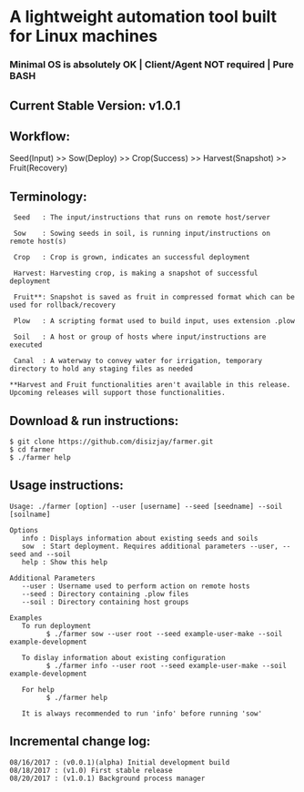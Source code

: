 # A lightweight automation tool built for Linux machines
### Minimal OS is absolutely OK | Client/Agent NOT required | Pure BASH

## Current Stable Version: v1.0.1

## Workflow:

Seed(Input) >> Sow(Deploy) >> Crop(Success) >> Harvest(Snapshot) >> Fruit(Recovery)

## Terminology:
```
 Seed	: The input/instructions that runs on remote host/server

 Sow	: Sowing seeds in soil, is running input/instructions on remote host(s)

 Crop	: Crop is grown, indicates an successful deployment

 Harvest: Harvesting crop, is making a snapshot of successful deployment

 Fruit**: Snapshot is saved as fruit in compressed format which can be used for rollback/recovery

 Plow	: A scripting format used to build input, uses extension .plow

 Soil	: A host or group of hosts where input/instructions are executed

 Canal	: A waterway to convey water for irrigation, temporary directory to hold any staging files as needed

**Harvest and Fruit functionalities aren't available in this release. Upcoming releases will support those functionalities.
```
## Download & run instructions:
```
$ git clone https://github.com/disizjay/farmer.git
$ cd farmer
$ ./farmer help
```
## Usage instructions:
```
Usage: ./farmer [option] --user [username] --seed [seedname] --soil [soilname]

Options
   info : Displays information about existing seeds and soils
   sow  : Start deployment. Requires additional parameters --user, --seed and --soil
   help : Show this help

Additional Parameters
   --user : Username used to perform action on remote hosts
   --seed : Directory containing .plow files
   --soil : Directory containing host groups

Examples
   To run deployment
         $ ./farmer sow --user root --seed example-user-make --soil example-development

   To dislay information about existing configuration
         $ ./farmer info --user root --seed example-user-make --soil example-development

   For help
         $ ./farmer help

   It is always recommended to run 'info' before running 'sow'
```
## Incremental change log:
```
08/16/2017 : (v0.0.1)(alpha) Initial development build
08/18/2017 : (v1.0) First stable release
08/20/2017 : (v1.0.1) Background process manager
```
